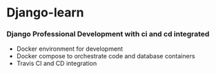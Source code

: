 # Django-learn

### Django Professional Development with ci and cd integrated

- Docker environment for development
- Docker compose to orchestrate code and database containers
- Travis CI and CD integration
